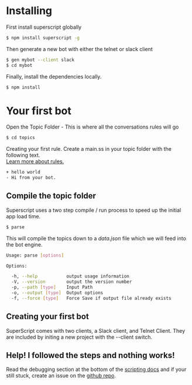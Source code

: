 
<!-- # Installing Dependencies

SuperScript has a dependency on <a href="https://github.com/silentrob/conceptnet" title="Helps setup Concept 4 Database with MySQL and provides some sugar for getting some data out">ConceptNet Bridge</a> and requires <a href="http://mysql.com">MySQL</a>, and manually importing the SQL database.
 -->

# Installing

First install superscript globally

```sh
$ npm install superscript -g
```

Then generate a new bot with either the telnet or slack client

```sh
$ gen mybot --client slack
$ cd mybot
```

Finally, install the dependencies locally.

```sh
$ npm install
```


# Your first bot

Open the Topic Folder - This is where all the conversations rules will go

```sh
$ cd topics
```

Creating your first rule. Create a main.ss in your topic folder with the following text. <br/>[Learn more about rules.](/documentation/scripting)

```sh
+ hello world
- Hi from your bot.
```

## Compile the topic folder

Superscript uses a two step compile / run process to speed up the initial app load time.

```sh
$ parse

```

This will compile the topics down to a *data.json* file which we will feed into the bot engine.


```sh
Usage: parse [options]

Options:

  -h, --help           output usage information
  -V, --version        output the version number
  -p, --path [type]    Input Path
  -o, --output [type]  Output options
  -f, --force [type]   Force Save if output file already exists

```

## Creating your first bot

SuperScript comes with two clients, a Slack client, and Telnet Client. They are included by initing a new project with the --client switch.


## Help! I followed the steps and nothing works!
Read the debugging section at the bottom of the [scripting docs](/documentation/scripting#debug) and if your still stuck, create an issue on the [github repo](https://github.com/silentrob/superscript/issues). 



<!-- <div class="doc-box doc-info">
Node modules installed with the `--save` option are added to the `dependencies` list in the `package.json` file.
Then using `npm install` in the app directory will automatically install modules in the dependecies list.
</div> -->
